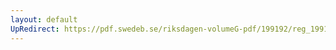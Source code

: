 ```yaml
---
layout: default
UpRedirect: https://pdf.swedeb.se/riksdagen-volumeG-pdf/199192/reg_199192/reg_199192_0514.pdf
---
```

